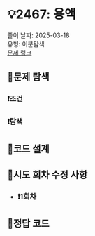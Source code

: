 # :bulb:2467: 용액  
풀이 날짜: 2025-03-18  
유형: 이분탐색  
[문제 링크](https://www.acmicpc.net/problem/2467)  

## :pushpin:문제 탐색
### :heavy_exclamation_mark:조건


### :heavy_exclamation_mark:탐색


## :pushpin:코드 설계


## :pushpin:시도 회차 수정 사항


* ### :heavy_exclamation_mark:1회차


## :pushpin:정답 코드
``` c++

```